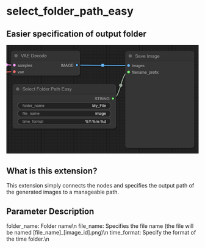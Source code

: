 # select_folder_path_easy

## Easier specification of output folder

![image01](/images/image01.png)

## What is this extension?
This extension simply connects the nodes and specifies the output path of the generated images to a manageable path.

## Parameter Description
folder_name: Folder name\n
file_name: Specifies the file name (the file will be named \[file_name\]_\[image_id\].png)\n
time_format: Specify the format of the time folder.\n
